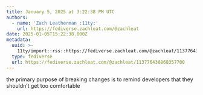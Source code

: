 ```yaml
---
title: January 5, 2025 at 3:22:38 PM UTC
authors:
  - name: 'Zach Leatherman :11ty:'
    url: https://fediverse.zachleat.com/@zachleat
date: 2025-01-05T15:22:38.000Z
metadata:
  uuid: >-
    11ty/import::rss::https://fediverse.zachleat.com/@zachleat/113776430868357700
  type: fediverse
  url: https://fediverse.zachleat.com/@zachleat/113776430868357700
---
```

the primary purpose of breaking changes is to remind developers that they shouldn’t get too comfortable